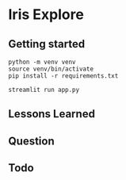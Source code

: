 # Iris Explore

## Getting started

```
python -m venv venv
source venv/bin/activate
pip install -r requirements.txt

streamlit run app.py

```

## Lessons Learned

## Question

## Todo